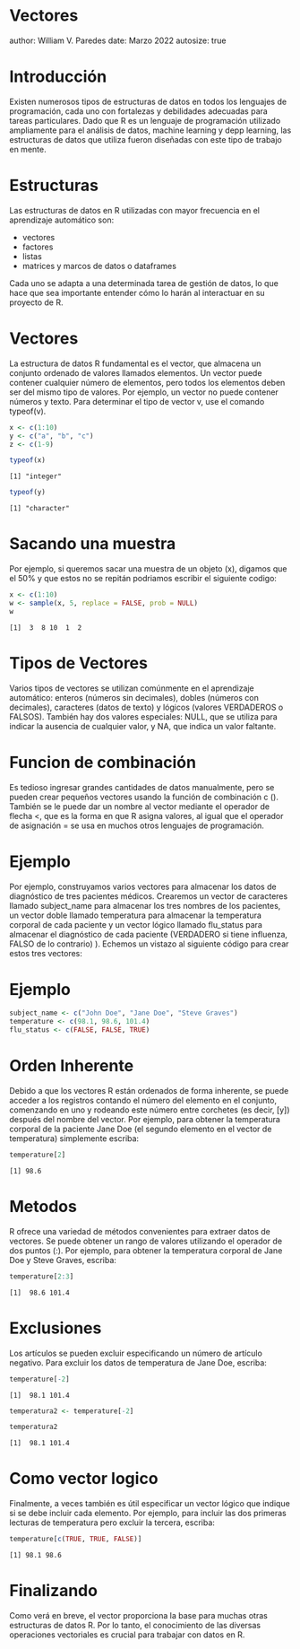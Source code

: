 Vectores
========================================================
author: William V. Paredes
date: Marzo 2022
autosize: true

Introducción
========================================================


Existen numerosos tipos de estructuras de datos en todos los lenguajes de programación, cada uno con fortalezas y debilidades adecuadas para tareas particulares. Dado que R es un lenguaje de  programación utilizado ampliamente para el análisis de datos, machine learning y depp learning, las estructuras de datos que utiliza fueron diseñadas con este tipo de trabajo en mente.

Estructuras
========================================================

Las estructuras de datos en R utilizadas con mayor frecuencia en el aprendizaje automático son:
- vectores
- factores 
- listas 
- matrices y marcos de datos o dataframes 

Cada uno se adapta a una determinada tarea de gestión de datos, lo que hace que sea importante entender cómo lo harán al interactuar en su proyecto de R.

Vectores
========================================================
La estructura de datos R fundamental es el vector, que almacena un conjunto ordenado de valores llamados elementos. Un vector puede contener cualquier número de elementos, pero todos los elementos deben ser del mismo tipo de valores. Por ejemplo, un vector no puede contener números y texto. Para determinar el tipo de vector v, use el comando typeof(v).


```r
x <- c(1:10)
y <- c("a", "b", "c")
z <- c(1-9)

typeof(x)
```

```
[1] "integer"
```

```r
typeof(y)
```

```
[1] "character"
```


Sacando una muestra
========================================================
Por ejemplo, si queremos sacar una muestra de un objeto (x), digamos que el 50% y que estos no se repitán podriamos escribir el siguiente codigo:


```r
x <- c(1:10)
w <- sample(x, 5, replace = FALSE, prob = NULL)
w
```

```
[1]  3  8 10  1  2
```



Tipos de Vectores
========================================================

Varios tipos de vectores se utilizan comúnmente en el aprendizaje automático: enteros (números sin decimales), dobles (números con decimales), caracteres (datos de texto) y lógicos (valores VERDADEROS o FALSOS). También hay dos valores especiales: NULL, que se utiliza para indicar la ausencia de cualquier valor, y NA, que indica un valor faltante.


Funcion de combinación
========================================================

Es tedioso ingresar grandes cantidades de datos manualmente, pero se pueden crear pequeños vectores usando la función de combinación c (). También se le puede dar un nombre al vector mediante el operador de flecha <, que es la forma en que R asigna valores, al igual que el operador de asignación = se usa en muchos otros lenguajes de programación.


Ejemplo
========================================================

Por ejemplo, construyamos varios vectores para almacenar los datos de diagnóstico de tres pacientes médicos. Crearemos un vector de caracteres llamado subject_name para almacenar los tres nombres de los pacientes, un vector doble llamado temperatura para almacenar la temperatura corporal de cada paciente y un vector lógico llamado flu_status para almacenar el diagnóstico de cada paciente (VERDADERO si tiene influenza, FALSO de lo contrario) ). Echemos un vistazo al siguiente código para crear estos tres vectores:


Ejemplo
========================================================



```r
subject_name <- c("John Doe", "Jane Doe", "Steve Graves")
temperature <- c(98.1, 98.6, 101.4)
flu_status <- c(FALSE, FALSE, TRUE)
```


Orden Inherente
========================================================

Debido a que los vectores R están ordenados de forma inherente, se puede acceder a los registros contando el número del elemento en el conjunto, comenzando en uno y rodeando este número entre corchetes (es decir, [y]) después del nombre del vector. Por ejemplo, para obtener la temperatura corporal de la paciente Jane Doe (el segundo elemento en el vector de temperatura) simplemente escriba:


```r
temperature[2]
```

```
[1] 98.6
```

Metodos
========================================================

R ofrece una variedad de métodos convenientes para extraer datos de vectores. Se puede obtener un rango de valores utilizando el operador de dos puntos (:). Por ejemplo, para obtener la temperatura corporal de Jane Doe y Steve Graves, escriba:


```r
temperature[2:3]
```

```
[1]  98.6 101.4
```

Exclusiones
========================================================

Los artículos se pueden excluir especificando un número de artículo negativo. Para excluir los datos de temperatura de Jane Doe, escriba:


```r
temperature[-2]
```

```
[1]  98.1 101.4
```

```r
temperatura2 <- temperature[-2]

temperatura2
```

```
[1]  98.1 101.4
```

Como vector logico
========================================================

Finalmente, a veces también es útil especificar un vector lógico que indique si se debe incluir cada elemento. Por ejemplo, para incluir las dos primeras lecturas de temperatura pero excluir la tercera, escriba:


```r
temperature[c(TRUE, TRUE, FALSE)]
```

```
[1] 98.1 98.6
```

Finalizando
========================================================

Como verá en breve, el vector proporciona la base para muchas otras estructuras de datos R. Por lo tanto, el conocimiento de las diversas operaciones vectoriales es crucial para trabajar con datos en R.

